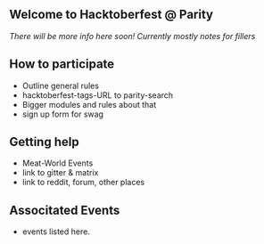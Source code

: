 ## Welcome to Hacktoberfest @ Parity

_There will be more info here soon! Currently mostly notes for fillers_

## How to participate

 - Outline general rules
 - hacktoberfest-tags-URL to parity-search
 - Bigger modules and rules about that
 - sign up form for swag

## Getting help

 - Meat-World Events
 - link to gitter & matrix
 - link to reddit, forum, other places

## Associtated Events

 - events listed here.
